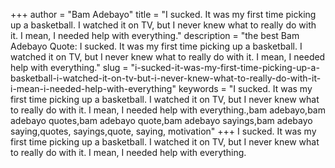 +++
author = "Bam Adebayo"
title = "I sucked. It was my first time picking up a basketball. I watched it on TV, but I never knew what to really do with it. I mean, I needed help with everything."
description = "the best Bam Adebayo Quote: I sucked. It was my first time picking up a basketball. I watched it on TV, but I never knew what to really do with it. I mean, I needed help with everything."
slug = "i-sucked-it-was-my-first-time-picking-up-a-basketball-i-watched-it-on-tv-but-i-never-knew-what-to-really-do-with-it-i-mean-i-needed-help-with-everything"
keywords = "I sucked. It was my first time picking up a basketball. I watched it on TV, but I never knew what to really do with it. I mean, I needed help with everything.,bam adebayo,bam adebayo quotes,bam adebayo quote,bam adebayo sayings,bam adebayo saying,quotes, sayings,quote, saying, motivation"
+++
I sucked. It was my first time picking up a basketball. I watched it on TV, but I never knew what to really do with it. I mean, I needed help with everything.
